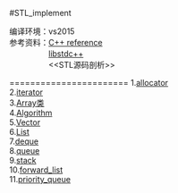 #STL_implement

编译环境：vs2015 <br>
参考资料：[C++ reference](http://en.cppreference.com/w/)<br>
　　　　　[libstdc++](https://gcc.gnu.org/onlinedocs/gcc-4.8.1/libstdc++/api/a00708.html#a8e32f71311ef10141cabaab48ac8e414)<br>
　　　　　\<\<STL源码剖析\>\><br>

=======================
1.[allocator](https://github.com/scottdwdwdw/STL_implement/tree/master/allocator)<br>
2.[iterator](https://github.com/scottdwdwdw/STL_implement/tree/master/iterator)<br>
3.[Array类](https://github.com/scottdwdwdw/STL_implement/tree/master/array)<br>
4.[Algorithm](https://github.com/scottdwdwdw/STL_implement/blob/master/Algorithm/Algorithm.h)<br>
5.[Vector](https://github.com/scottdwdwdw/STL_implement/blob/master/vector/Vector.h)<br>
6.[List](https://github.com/scottdwdwdw/STL/blob/master/List/List.h)<br>
7.[deque](https://github.com/scottdwdwdw/STL/blob/master/deque/deque.h)<br>
8.[queue](https://github.com/scottdwdwdw/STL/blob/master/queue/queue.h)<br>
9.[stack](https://github.com/scottdwdwdw/STL/blob/master/stack/stack.h)<br>
10.[forward_list]()<br>
11.[priority_queue]()<br>
